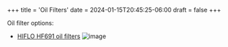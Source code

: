 +++
title = 'Oil Filters'
date = 2024-01-15T20:45:25-06:00
draft = false
+++

Oil filter options:

- [HIFLO HF691 oil filters](https://www.amazon.com/Motorcycle-Filtration-ZONGSHEN-Off-Road-Motocross/dp/B0B1DB9GQV)
![image](https://github.com/flamingm0e/koverally.info/assets/157621696/f5427ced-c49c-44a9-baaa-2990b24b0fe3)
